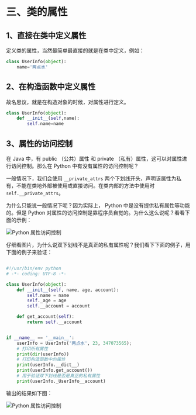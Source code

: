 # 三、类的属性 #

## 1、直接在类中定义属性 ##

定义类的属性，当然最简单最直接的就是在类中定义，例如：

```python
class UserInfo(object):
    name='两点水'
```

## 2、在构造函数中定义属性 ##

故名思议，就是在构造对象的时候，对属性进行定义。

```python
class UserInfo(object):
    def __init__(self,name):
        self.name=name
```

## 3、属性的访问控制 ##

在 Java 中，有 public （公共）属性 和 private （私有）属性，这可以对属性进行访问控制。那么在 Python 中有没有属性的访问控制呢？

一般情况下，我们会使用 `__private_attrs` 两个下划线开头，声明该属性为私有，不能在类地外部被使用或直接访问。在类内部的方法中使用时 `self.__private_attrs`。

为什么只能说一般情况下呢？因为实际上， Python 中是没有提供私有属性等功能的。但是 Python 对属性的访问控制是靠程序员自觉的。为什么这么说呢？看看下面的示例：

![Python 属性访问控制](https://user-gold-cdn.xitu.io/2017/7/28/cf3ef904a9c84bd15245cd1f0e1f3e88)

仔细看图片，为什么说双下划线不是真正的私有属性呢？我们看下下面的例子，用下面的例子来验证：

```python

#!/usr/bin/env python
# -*- coding: UTF-8 -*-

class UserInfo(object):
    def __init__(self, name, age, account):
        self.name = name
        self._age = age
        self.__account = account

    def get_account(self):
        return self.__account


if __name__ == '__main__':
    userInfo = UserInfo('两点水', 23, 347073565);
    # 打印所有属性
    print(dir(userInfo))
    # 打印构造函数中的属性
    print(userInfo.__dict__)
    print(userInfo.get_account())
    # 用于验证双下划线是否是真正的私有属性
    print(userInfo._UserInfo__account)


```

输出的结果如下图：

![Python 属性访问控制](https://user-gold-cdn.xitu.io/2017/7/28/b147b0390a9b4cbcd5765658b54c12e9)